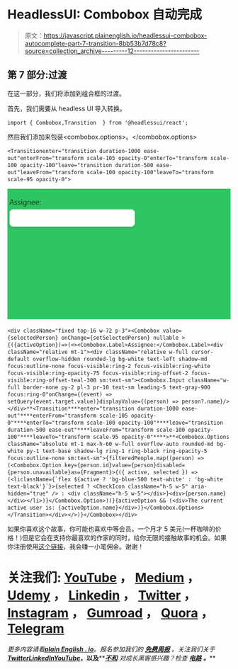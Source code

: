 # HeadlessUI: Combobox 自动完成

> 原文：<https://javascript.plainenglish.io/headlessui-combobox-autocomplete-part-7-transition-8bb53b7d78c8?source=collection_archive---------12----------------------->

## 第 7 部分:过渡

在这一部分，我们将添加到组合框的过渡。

首先，我们需要从 headless UI 导入转换。

```
import { Combobox,Transition  } from '@headlessui/react';
```

然后我们添加<transition>来包装<combobox.options>。</combobox.options></transition>

```
<Transitionenter="transition duration-1000 ease-out"enterFrom="transform scale-105 opacity-0"enterTo="transform scale-100 opacity-100"leave="transition duration-500 ease-out"leaveFrom="transform scale-100 opacity-100"leaveTo="transform scale-95 opacity-0">
```

![](img/526f7342cfca1197e751c59938f454da.png)

```
<div className="fixed top-16 w-72 p-3"><Combobox value={selectedPerson} onChange={setSelectedPerson} nullable >{({activeOption})=>(<><Combobox.Label>Assignee:</Combobox.Label><div className="relative mt-1"><div className="relative w-full cursor-default overflow-hidden rounded-lg bg-white text-left shadow-md focus:outline-none focus-visible:ring-2 focus-visible:ring-white focus-visible:ring-opacity-75 focus-visible:ring-offset-2 focus-visible:ring-offset-teal-300 sm:text-sm"><Combobox.Input className="w-full border-none py-2 pl-3 pr-10 text-sm leading-5 text-gray-900 focus:ring-0"onChange={(event) => setQuery(event.target.value)}displayValue={(person) => person?.name}/></div>**<Transition****enter="transition duration-1000 ease-out"****enterFrom="transform scale-105 opacity-0"****enterTo="transform scale-100 opacity-100"****leave="transition duration-500 ease-out"****leaveFrom="transform scale-100 opacity-100"****leaveTo="transform scale-95 opacity-0"****>**<Combobox.Options className="absolute mt-1 max-h-60 w-full overflow-auto rounded-md bg-white py-1 text-base shadow-lg ring-1 ring-black ring-opacity-5 focus:outline-none sm:text-sm">{filteredPeople.map((person) => (<Combobox.Option key={person.id}value={person}disabled={person.unavailable}as={Fragment}>{({ active, selected }) => (<liclassName={`flex ${active ? 'bg-blue-500 text-white' : 'bg-white text-black'}`}>{selected ? <CheckIcon className="h-5 w-5" aria-hidden="true" /> : <div className="h-5 w-5"></div>}<div>{person.name}</div></li>)}</Combobox.Option>))}{activeOption && (<div>The current active user is: {activeOption.name}</div>)}</Combobox.Options></Transition></div></>)}</Combobox></div>
```

如果你喜欢这个故事，你可能也喜欢中等会员。一个月才 5 美元(一杯咖啡的价格！)但是它会在支持你最喜欢的作家的同时，给你无限的接触故事的机会。如果你注册使用[这个链接](https://ckmobile.medium.com/membership)，我会赚一小笔佣金。谢谢！

# 关注我们: [YouTube](https://www.youtube.com/channel/UCu4-4FnutvSHVo9WHvq80Ww?sub_confirmation=1) ， [Medium](https://ckmobile.medium.com/) ， [Udemy](https://www.udemy.com/user/cyruschan2/) ， [Linkedin](https://www.linkedin.com/company/ckmobi/) ， [Twitter](https://twitter.com/ckmobilejavasc1) ， [Instagram](https://www.instagram.com/ckmobile8050) ， [Gumroad](https://app.gumroad.com/ckmobile) ， [Quora](https://ckmobile.quora.com/) ， [Telegram](https://t.me/ckmobi)

*更多内容请看*[***plain English . io***](https://plainenglish.io/)*。报名参加我们的* [***免费周报***](http://newsletter.plainenglish.io/) *。关注我们关于*[***Twitter***](https://twitter.com/inPlainEngHQ)[***LinkedIn***](https://www.linkedin.com/company/inplainenglish/)*[***YouTube***](https://www.youtube.com/channel/UCtipWUghju290NWcn8jhyAw)***，以及****[***不和***](https://discord.gg/GtDtUAvyhW) *对成长黑客感兴趣？检查* [***电路***](https://circuit.ooo/) ***。*****